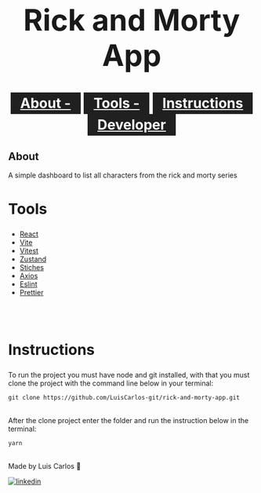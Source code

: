 <h1 style='text-align:center; font-size: 60px'>Rick and Morty App<h1>

<p align='center'>
    <a style='background: #202020; color: #fff; display: inline-block; padding: 5px 20px;' href='#about'>About -</a>
    <a style='background: #202020; color: #fff; display: inline-block; padding: 5px 20px;'  href='#tools'>Tools -</a>
    <a style='background: #202020; color: #fff; display: inline-block; padding: 5px 20px;' href='#instructions'>Instructions</a>
    <a style='background: #202020; color: #fff; display: inline-block; padding: 5px 20px;'  href='#dev'>Developer</a>
</p>

<h2 id='about'>About</h2>
<p>
  A simple dashboard to list all characters from the rick and morty series
</p>

<h2 id='tools' style='font-size: 30px;'>Tools</h2>
<ul>
  <li>
    <a  href='https://reactjs.org/'>React</a>
  </li>
  <li>
    <a  href='https://vitejs.dev/'>Vite</a>
  </li>
   <li>
    <a  href='https://vitest.dev/'>Vitest</a>
  </li>
  <li>
    <a  href='https://docs.pmnd.rs/zustand/getting-started/introduction'>Zustand</a>
    
  </li>
  <li>
    <a  href='https://docs.pmnd.rs/zustand/getting-started/introduction'>Stiches</a>
  </li>
    <li>
    <a  href='https://axios-http.com/'>Axios</a>
  </li>
   <li>
    <a  href='https://eslint.org/'>Eslint</a>
  </li>
  <li>
    <a  href='https://prettier.io/'>Prettier</a>
  </li>
</ul>
<br>
<br>

<h2 id='about' style='font-size: 30px;'>Instructions</h2>
<p >To run the project you must have node and git installed, with that you must clone the project with the command line below in your terminal: </p>
<code>git clone https://github.com/LuisCarlos-git/rick-and-morty-app.git</code>
<br>
<br>
<p >
After the clone project enter the folder and  run the instruction below in the terminal: 
</p>
<code>yarn</code>
<br>
<br>

<p id='dev'>Made by Luis Carlos 💜</p>

[![linkedin](https://img.shields.io/badge/LinkedIn-0077B5?style=for-the-badge&logo=linkedin&logoColor=white)](https://www.linkedin.com/in/luis-carlos-bastos-0a7327195/)
